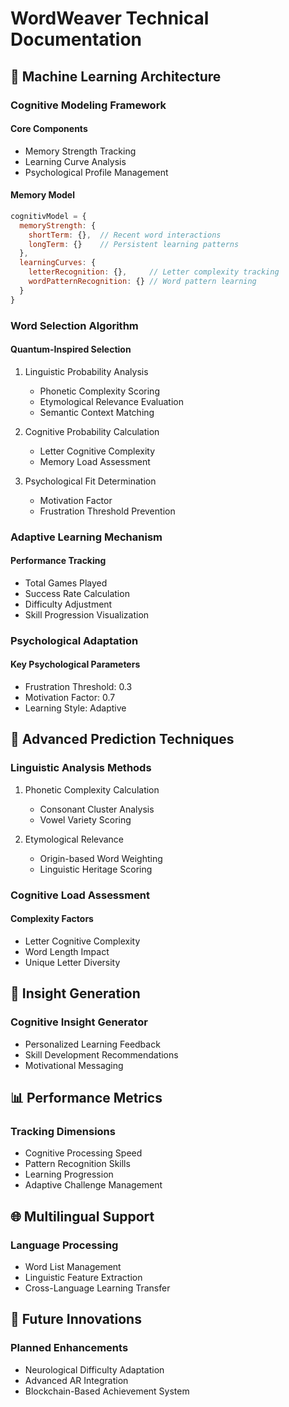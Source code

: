 # WordWeaver Technical Documentation

## 🧠 Machine Learning Architecture

### Cognitive Modeling Framework

#### Core Components
- Memory Strength Tracking
- Learning Curve Analysis
- Psychological Profile Management

#### Memory Model
```javascript
cognitivModel = {
  memoryStrength: {
    shortTerm: {},  // Recent word interactions
    longTerm: {}    // Persistent learning patterns
  },
  learningCurves: {
    letterRecognition: {},     // Letter complexity tracking
    wordPatternRecognition: {} // Word pattern learning
  }
}
```

### Word Selection Algorithm

#### Quantum-Inspired Selection
1. Linguistic Probability Analysis
   - Phonetic Complexity Scoring
   - Etymological Relevance Evaluation
   - Semantic Context Matching

2. Cognitive Probability Calculation
   - Letter Cognitive Complexity
   - Memory Load Assessment

3. Psychological Fit Determination
   - Motivation Factor
   - Frustration Threshold Prevention

### Adaptive Learning Mechanism

#### Performance Tracking
- Total Games Played
- Success Rate Calculation
- Difficulty Adjustment
- Skill Progression Visualization

### Psychological Adaptation

#### Key Psychological Parameters
- Frustration Threshold: 0.3
- Motivation Factor: 0.7
- Learning Style: Adaptive

## 🔬 Advanced Prediction Techniques

### Linguistic Analysis Methods

1. Phonetic Complexity Calculation
   - Consonant Cluster Analysis
   - Vowel Variety Scoring

2. Etymological Relevance
   - Origin-based Word Weighting
   - Linguistic Heritage Scoring

### Cognitive Load Assessment

#### Complexity Factors
- Letter Cognitive Complexity
- Word Length Impact
- Unique Letter Diversity

## 🧩 Insight Generation

### Cognitive Insight Generator
- Personalized Learning Feedback
- Skill Development Recommendations
- Motivational Messaging

## 📊 Performance Metrics

### Tracking Dimensions
- Cognitive Processing Speed
- Pattern Recognition Skills
- Learning Progression
- Adaptive Challenge Management

## 🌐 Multilingual Support

### Language Processing
- Word List Management
- Linguistic Feature Extraction
- Cross-Language Learning Transfer

## 🚀 Future Innovations

### Planned Enhancements
- Neurological Difficulty Adaptation
- Advanced AR Integration
- Blockchain-Based Achievement System